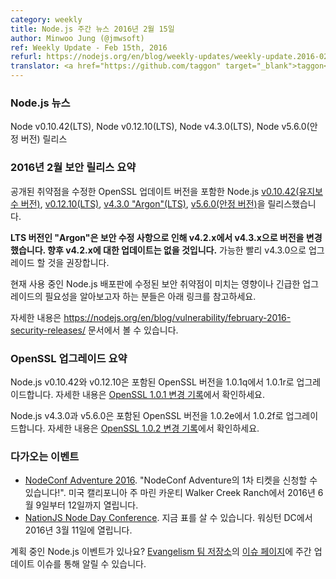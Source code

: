 ```yaml
---
category: weekly
title: Node.js 주간 뉴스 2016년 2월 15일
author: Minwoo Jung (@jmwsoft)
ref: Weekly Update - Feb 15th, 2016
refurl: https://nodejs.org/en/blog/weekly-updates/weekly-update.2016-02-15/
translator: <a href="https://github.com/taggon" target="_blank">taggon</a>
---
```


<!--
### Node.js News
Node v0.10.42 (LTS), Node v0.12.10 (LTS), Node v4.3.0 (LTS) and Node v5.6.0 (Stable) are released.
-->

### Node.js 뉴스
Node v0.10.42(LTS), Node v0.12.10(LTS), Node v4.3.0(LTS), Node v5.6.0(안정 버전) 릴리스

<!--
### February 2016 Security Release Summary
We had released Node.js [v0.10.42 (Maintenance)](/en/blog/release/v0.10.42/), [v0.12.10 (LTS)](/en/blog/release/v0.12.10/), [v4.3.0 "Argon" (LTS)](/en/blog/release/v4.3.0/) and [v5.6.0 (Stable)](/en/blog/release/v5.6.0/) with fixes for the announced vulnerabilities and updates to OpenSSL.

**Please note that our LTS "Argon" release line has moved from v4.2.x to v4.3.x due to the security fixes enclosed. There will be no further updates to v4.2.x.** Users are advised to upgrade to v4.3.0 as soon as possible.

For the purpose of understanding the impact that the fixed vulnerabilities
have on your Node.js deployment and the urgency of the upgrades for your
circumstances we are providing details below.

See https://nodejs.org/en/blog/vulnerability/february-2016-security-releases/ for more information.
-->

### 2016년 2월 보안 릴리스 요약
공개된 취약점을 수정한 OpenSSL 업데이트 버전을 포함한 Node.js [v0.10.42(유지보수 버전)](/en/blog/release/v0.10.42/), [v0.12.10(LTS)](/en/blog/release/v0.12.10/), [v4.3.0 "Argon"(LTS)](/en/blog/release/v4.3.0/), [v5.6.0(안정 버전)](/en/blog/release/v5.6.0/)을 릴리스했습니다.

**LTS 버전인 "Argon"은 보안 수정 사항으로 인해 v4.2.x에서 v4.3.x으로 버전을 변경했습니다. 향후 v4.2.x에 대한 업데이트는 없을 것입니다.** 가능한 빨리 v4.3.0으로 업그레이드 할 것을 권장합니다.

현재 사용 중인 Node.js 배포판에 수정된 보안 취약점이 미치는 영향이나 긴급한 업그레이드의 필요성을 알아보고자 하는 분들은 아래 링크를 참고하세요.

자세한 내용은 https://nodejs.org/en/blog/vulnerability/february-2016-security-releases/ 문서에서 볼 수 있습니다.

<!--
### OpenSSL upgrade summary

Node.js v0.10.42 and v0.12.10 upgrade the bundled version of OpenSSL from 1.0.1q to 1.0.1r. Full details can be found in the [OpenSSL 1.0.1 changelog](https://www.openssl.org/news/cl101.txt).

Node.js v4.3.0 and v5.6.0 upgrade the bundled version of OpenSSL from 1.0.2e to 1.0.2f. Full details can be found in the [OpenSSL 1.0.2 changelog](https://www.openssl.org/news/cl102.txt).
-->

### OpenSSL 업그레이드 요약

Node.js v0.10.42와 v0.12.10은 포함된 OpenSSL 버전을 1.0.1q에서 1.0.1r로 업그레이드합니다. 자세한 내용은 [OpenSSL 1.0.1 변경 기록](https://www.openssl.org/news/cl101.txt)에서 확인하세요.

Node.js v4.3.0과 v5.6.0은 포함된 OpenSSL 버전을 1.0.2e에서 1.0.2f로 업그레이드합니다. 자세한 내용은 [OpenSSL 1.0.2 변경 기록](https://www.openssl.org/news/cl102.txt)에서 확인하세요.

<!--
### Upcoming Events

* [NodeConf Adventure 2016](https://ti.to/nodeconf/adventure-2016), "First batch of NodeConf Adventure tickets are up!", June 9th–12th, 2016 - Walker Creek Ranch, Marin, CA, USA
* [NationJS Node Day Conference](http://nationjs.com/), TICKETS ARE AVAILABLE NOW, March 11, 2016 - Washington, DC

Have an event about Node.js coming up? You can put your events here through the [Evangelism team repo](https://github.com/nodejs/evangelism) and announce it in the [Issues page](https://github.com/nodejs/evangelism/issues/191), specifically the Weekly Updates issue.
-->

### 다가오는 이벤트

* [NodeConf Adventure 2016](https://ti.to/nodeconf/adventure-2016). "NodeConf Adventure의 1차 티켓을 신청할 수 있습니다!". 미국 캘리포니아 주 마린 카운티 Walker Creek Ranch에서 2016년 6월 9일부터 12일까지 열립니다.
* [NationJS Node Day Conference](http://nationjs.com/). 지금 표를 살 수 있습니다. 워싱턴 DC에서 2016년 3월 11일에 열립니다.

계획 중인 Node.js 이벤트가 있나요? [Evangelism 팀 저장소](https://github.com/nodejs/evangelism)의
[이슈 페이지](https://github.com/nodejs/evangelism/issues/191)에 주간 업데이트 이슈를 통해 알릴 수 있습니다.

